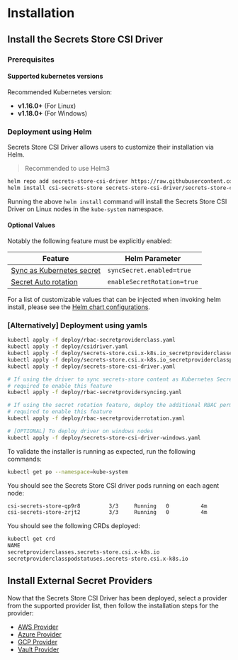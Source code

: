 # Installation

## Install the Secrets Store CSI Driver

### Prerequisites

#### Supported kubernetes versions

Recommended Kubernetes version:

- **v1.16.0+** (For Linux)
- **v1.18.0+** (For Windows)

### Deployment using Helm

Secrets Store CSI Driver allows users to customize their installation via Helm.

> Recommended to use Helm3

```bash
helm repo add secrets-store-csi-driver https://raw.githubusercontent.com/kubernetes-sigs/secrets-store-csi-driver/master/charts
helm install csi-secrets-store secrets-store-csi-driver/secrets-store-csi-driver --namespace kube-system
```

Running the above `helm install` command will install the Secrets Store CSI Driver on Linux nodes in the `kube-system`
namespace.

#### Optional Values

Notably the following feature must be explicitly enabled:

| Feature | Helm Parameter |
|-----|-----|
| [Sync as Kubernetes secret](../topics/sync-as-kubernetes-secret.md) | `syncSecret.enabled=true`|
| [Secret Auto rotation](../topics/secret-auto-rotation.md) | `enableSecretRotation=true`|

For a list of customizable values that can be injected when invoking helm install, please see the [Helm chart configurations](https://github.com/kubernetes-sigs/secrets-store-csi-driver/tree/master/charts/secrets-store-csi-driver#configuration).

### [Alternatively] Deployment using yamls

```bash
kubectl apply -f deploy/rbac-secretproviderclass.yaml
kubectl apply -f deploy/csidriver.yaml
kubectl apply -f deploy/secrets-store.csi.x-k8s.io_secretproviderclasses.yaml
kubectl apply -f deploy/secrets-store.csi.x-k8s.io_secretproviderclasspodstatuses.yaml
kubectl apply -f deploy/secrets-store-csi-driver.yaml

# If using the driver to sync secrets-store content as Kubernetes Secrets, deploy the additional RBAC permissions
# required to enable this feature
kubectl apply -f deploy/rbac-secretprovidersyncing.yaml

# If using the secret rotation feature, deploy the additional RBAC permissions
# required to enable this feature
kubectl apply -f deploy/rbac-secretproviderrotation.yaml

# [OPTIONAL] To deploy driver on windows nodes
kubectl apply -f deploy/secrets-store-csi-driver-windows.yaml
```

To validate the installer is running as expected, run the following commands:

```bash
kubectl get po --namespace=kube-system
```

You should see the Secrets Store CSI driver pods running on each agent node:

```bash
csi-secrets-store-qp9r8         3/3     Running   0          4m
csi-secrets-store-zrjt2         3/3     Running   0          4m
```

You should see the following CRDs deployed:

```bash
kubectl get crd
NAME                                               
secretproviderclasses.secrets-store.csi.x-k8s.io
secretproviderclasspodstatuses.secrets-store.csi.x-k8s.io
```

## Install External Secret Providers

Now that the Secrets Store CSI Driver has been deployed, select a provider from the supported provider list, then follow the installation steps for the provider:

- [AWS Provider](https://github.com/aws/secrets-store-csi-driver-provider-aws)
- [Azure Provider](https://azure.github.io/secrets-store-csi-driver-provider-azure/)
- [GCP Provider](https://github.com/GoogleCloudPlatform/secrets-store-csi-driver-provider-gcp)
- [Vault Provider](https://github.com/hashicorp/secrets-store-csi-driver-provider-vault)
